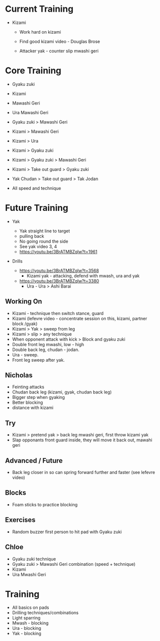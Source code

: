 # Current Training

* Kizami
  * Work hard on kizami
  * Find good kizami video - Douglas Brose

  * Attacker yak - counter slip mwashi geri


# Core Training

* Gyaku zuki
* Kizami
* Mawashi Geri
* Ura Mawashi Geri
* Gyaku zuki > Mawashi Geri
* Kizami > Mawashi Geri
* Kizami > Ura
* Kizami > Gyaku zuki
* Kizami > Gyaku zuki > Mawashi Geri
* Kizami > Take out guard > Gyaku zuki
* Yak Chudan > Take out guard > Tak Jodan

* All speed and technique


# Future Training

* Yak
  * Yak straight line to target
  * pulling back
  * No going round the side
  * See yak video 3, 4
  * https://youtu.be/3BrATMBZqlw?t=1961
  
* Drills
  * https://youtu.be/3BrATMBZqlw?t=3568
    * Kizami yak - attacking, defend with mwash, ura and yak  
  * https://youtu.be/3BrATMBZqlw?t=3380
    * Ura - Ura > Ashi Barai

## Working On

* Kizami - technique then switch stance, guard
* Kizami (lefevre video - concentrate session on this, kizami, partner block /gyak)
* Kizami > Yak > sweep from leg
* Kizami > slip > any technique
* When opponent attack with kick > Block and gyaku zuki
* Double front leg mwashi, low - high
* Double back leg, chudan - jodan.
* Ura - sweep.
* Front leg sweep after yak.

## Nicholas
* Feinting attacks
* Chudan back leg (kizami, gyak, chudan back leg)
* Bigger step when gyaking
* Better blocking
* distance with kizami

## Try
* Kizami > pretend yak > back leg mwashi geri, first throw kizami yak
* Slap opponants front guard inside, they will move it back out, mawahi geri

## Advanced / Future
* Back leg closer in so can spring forward further and faster (see lefevre video)

## Blocks
* Foam sticks to practice blocking

## Exercises
* Random buzzer first person to hit pad with Gyaku zuki

## Chloe

* Gyaku zuki technique
* Gyaku zuki > Mawashi Geri combination (speed + technique)
* Kizami
* Ura Mwashi Geri


# Training

* All basics on pads
* Drilling techniques/combinations
* Light sparring
* Mwash - blocking
* Ura - blocking
* Yak - blocking
